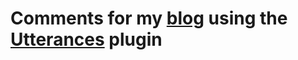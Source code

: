# Comments for my [blog](https://www.gilgien.com) using the [Utterances](https://utteranc.es) plugin
